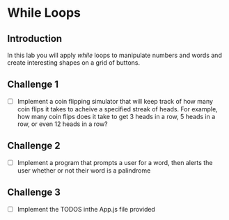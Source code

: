 # While Loops

## Introduction
In this lab you will apply _while_ loops to manipulate numbers and words and create interesting shapes on a grid of buttons.   

## Challenge 1

- [ ] Implement a coin flipping simulator that will keep track of how many coin flips it takes to acheive a specified streak of heads.   For example, how many coin flips does it take to get 3 heads in a row, 5 heads in a row, or even 12 heads in a row?

## Challenge 2

- [ ] Implement a program that prompts a user for a word, then alerts the user whether or not their word is a palindrome

## Challenge 3

- [ ] Implement the TODOS inthe App.js file provided















